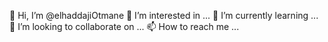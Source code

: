 👋 Hi, I’m @elhaddajiOtmane
👀 I’m interested in ...
🌱 I’m currently learning ...
💞️ I’m looking to collaborate on ...
📫 How to reach me ...
